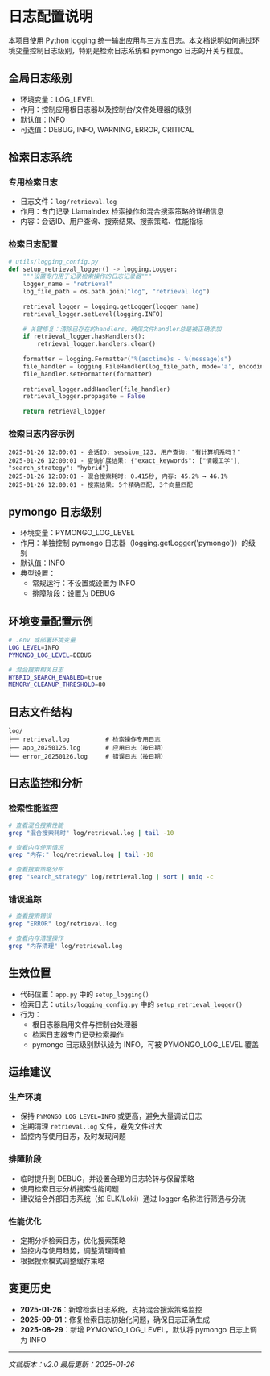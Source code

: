 # 日志配置说明

本项目使用 Python logging 统一输出应用与三方库日志。本文档说明如何通过环境变量控制日志级别，特别是检索日志系统和 pymongo 日志的开关与粒度。

## 全局日志级别
- 环境变量：LOG_LEVEL
- 作用：控制应用根日志器以及控制台/文件处理器的级别
- 默认值：INFO
- 可选值：DEBUG, INFO, WARNING, ERROR, CRITICAL

## 检索日志系统

### 专用检索日志
- 日志文件：`log/retrieval.log`
- 作用：专门记录 LlamaIndex 检索操作和混合搜索策略的详细信息
- 内容：会话ID、用户查询、搜索结果、搜索策略、性能指标

### 检索日志配置
```python
# utils/logging_config.py
def setup_retrieval_logger() -> logging.Logger:
    """设置专门用于记录检索操作的日志记录器"""
    logger_name = "retrieval"
    log_file_path = os.path.join("log", "retrieval.log")
    
    retrieval_logger = logging.getLogger(logger_name)
    retrieval_logger.setLevel(logging.INFO)
    
    # 关键修复：清除已存在的handlers，确保文件handler总是被正确添加
    if retrieval_logger.hasHandlers():
        retrieval_logger.handlers.clear()
    
    formatter = logging.Formatter("%(asctime)s - %(message)s")
    file_handler = logging.FileHandler(log_file_path, mode='a', encoding='utf-8')
    file_handler.setFormatter(formatter)
    
    retrieval_logger.addHandler(file_handler)
    retrieval_logger.propagate = False
    
    return retrieval_logger
```

### 检索日志内容示例
```
2025-01-26 12:00:01 - 会话ID: session_123, 用户查询: "有计算机系吗？"
2025-01-26 12:00:01 - 查询扩展结果: {"exact_keywords": ["情報工学"], "search_strategy": "hybrid"}
2025-01-26 12:00:01 - 混合搜索耗时: 0.415秒, 内存: 45.2% → 46.1%
2025-01-26 12:00:01 - 搜索结果: 5个精确匹配, 3个向量匹配
```

## pymongo 日志级别
- 环境变量：PYMONGO_LOG_LEVEL
- 作用：单独控制 pymongo 日志器（logging.getLogger('pymongo')）的级别
- 默认值：INFO
- 典型设置：
  - 常规运行：不设置或设置为 INFO
  - 排障阶段：设置为 DEBUG

## 环境变量配置示例

```bash
# .env 或部署环境变量
LOG_LEVEL=INFO
PYMONGO_LOG_LEVEL=DEBUG

# 混合搜索相关日志
HYBRID_SEARCH_ENABLED=true
MEMORY_CLEANUP_THRESHOLD=80
```

## 日志文件结构

```
log/
├── retrieval.log          # 检索操作专用日志
├── app_20250126.log       # 应用日志（按日期）
└── error_20250126.log     # 错误日志（按日期）
```

## 日志监控和分析

### 检索性能监控
```bash
# 查看混合搜索性能
grep "混合搜索耗时" log/retrieval.log | tail -10

# 查看内存使用情况
grep "内存:" log/retrieval.log | tail -10

# 查看搜索策略分布
grep "search_strategy" log/retrieval.log | sort | uniq -c
```

### 错误追踪
```bash
# 查看搜索错误
grep "ERROR" log/retrieval.log

# 查看内存清理操作
grep "内存清理" log/retrieval.log
```

## 生效位置
- 代码位置：`app.py` 中的 `setup_logging()`
- 检索日志：`utils/logging_config.py` 中的 `setup_retrieval_logger()`
- 行为：
  - 根日志器启用文件与控制台处理器
  - 检索日志器专门记录检索操作
  - pymongo 日志级别默认设为 INFO，可被 PYMONGO_LOG_LEVEL 覆盖

## 运维建议

### 生产环境
- 保持 `PYMONGO_LOG_LEVEL=INFO` 或更高，避免大量调试日志
- 定期清理 `retrieval.log` 文件，避免文件过大
- 监控内存使用日志，及时发现问题

### 排障阶段
- 临时提升到 DEBUG，并设置合理的日志轮转与保留策略
- 使用检索日志分析搜索性能问题
- 建议结合外部日志系统（如 ELK/Loki）通过 logger 名称进行筛选与分流

### 性能优化
- 定期分析检索日志，优化搜索策略
- 监控内存使用趋势，调整清理阈值
- 根据搜索模式调整缓存策略

## 变更历史
- **2025-01-26**：新增检索日志系统，支持混合搜索策略监控
- **2025-09-01**：修复检索日志初始化问题，确保日志正确生成
- **2025-08-29**：新增 PYMONGO_LOG_LEVEL，默认将 pymongo 日志上调为 INFO

---

*文档版本：v2.0*
*最后更新：2025-01-26*

